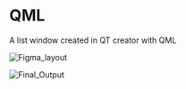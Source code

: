 # QML
A list window created in QT creator with QML

 ![Figma_layout](final_layout(2).png)



  ![Final_Output](final_layout(1).png)
